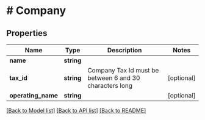 # # Company

## Properties

Name | Type | Description | Notes
------------ | ------------- | ------------- | -------------
**name** | **string** |  | 
**tax_id** | **string** | Company Tax Id must be between 6 and 30 characters long | [optional] 
**operating_name** | **string** |  | [optional] 

[[Back to Model list]](../../README.md#documentation-for-models) [[Back to API list]](../../README.md#documentation-for-api-endpoints) [[Back to README]](../../README.md)


